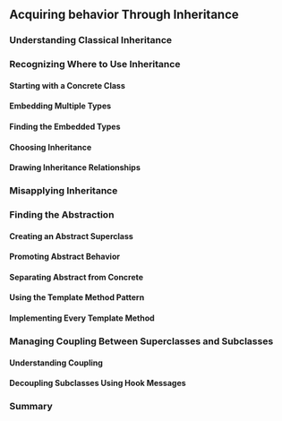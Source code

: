 ## Acquiring behavior Through Inheritance

### Understanding Classical Inheritance 
### Recognizing Where to Use Inheritance 
#### Starting with a Concrete Class 
#### Embedding Multiple Types 
#### Finding the Embedded Types 
#### Choosing Inheritance 
#### Drawing Inheritance Relationships 
### Misapplying Inheritance 
### Finding the Abstraction 
#### Creating an Abstract Superclass 
#### Promoting Abstract Behavior 
#### Separating Abstract from Concrete 
#### Using the Template Method Pattern 
#### Implementing Every Template Method 
### Managing Coupling Between Superclasses and Subclasses 
#### Understanding Coupling 
#### Decoupling Subclasses Using Hook Messages 
### Summary
